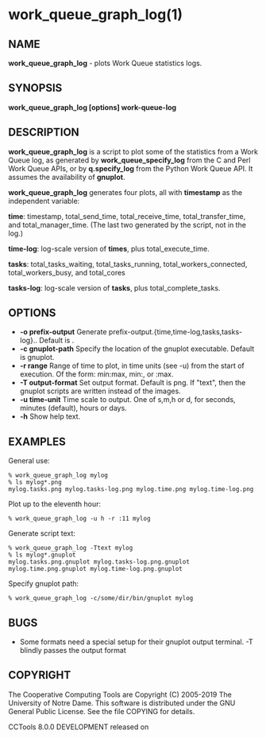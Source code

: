 






















# work_queue_graph_log(1)

## NAME
**work_queue_graph_log** - plots Work Queue statistics logs.

## SYNOPSIS
****work_queue_graph_log [options] work-queue-log****

## DESCRIPTION

**work_queue_graph_log** is a script to plot some of the statistics from a
Work Queue log, as generated by **work_queue_specify_log** from the C and Perl Work Queue APIs, or by
**q.specify_log** from the Python Work Queue API. It assumes the availability of
**gnuplot**.

**work_queue_graph_log** generates four plots, all with **timestamp** as
the independent variable:

**time**:
    timestamp, total_send_time, total_receive_time, total_transfer_time, and total_manager_time. (The last two generated by the script, not in the log.)

**time-log**:
    log-scale version of **times**, plus total_execute_time.

**tasks**:
    total_tasks_waiting, total_tasks_running, total_workers_connected, total_workers_busy, and total_cores

**tasks-log**:
    log-scale version of **tasks**, plus total_complete_tasks.

## OPTIONS

- **-o prefix-output** Generate prefix-output.{time,time-log,tasks,tasks-log}.<output-format>. Default is <work-queue-log>.
- **-c gnuplot-path** Specify the location of the gnuplot executable. Default is gnuplot.
- **-r range** Range of time to plot, in time units (see -u) from the start of execution. Of the form: min:max, min:, or :max.
- **-T output-format** Set output format. Default is png. If "text", then the gnuplot scripts are written instead of the images.
- **-u time-unit** Time scale to output. One of s,m,h or d, for seconds, minutes (default), hours or days.
- **-h** Show help text.


## EXAMPLES

General use:

```
% work_queue_graph_log mylog
% ls mylog*.png
mylog.tasks.png mylog.tasks-log.png mylog.time.png mylog.time-log.png
```

Plot up to the eleventh hour:

```
% work_queue_graph_log -u h -r :11 mylog

```
Generate script text:

```
% work_queue_graph_log -Ttext mylog
% ls mylog*.gnuplot
mylog.tasks.png.gnuplot mylog.tasks-log.png.gnuplot mylog.time.png.gnuplot mylog.time-log.png.gnuplot
```

Specify gnuplot path:

```
% work_queue_graph_log -c/some/dir/bin/gnuplot mylog
```

## BUGS


- Some formats need a special setup for their gnuplot output terminal. -T blindly passes the output format


## COPYRIGHT

The Cooperative Computing Tools are Copyright (C) 2005-2019 The University of Notre Dame.  This software is distributed under the GNU General Public License.  See the file COPYING for details.

CCTools 8.0.0 DEVELOPMENT released on 
